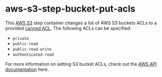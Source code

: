 # aws-s3-step-bucket-put-acls

This [AWS S3](https://aws.amazon.com/s3/) step container changes a list of AWS S3 buckets 
ACLs to a provided [canned ACL](https://docs.aws.amazon.com/AmazonS3/latest/dev/acl-overview.html#canned-acl). The following ACLs can be specified: 
- `private`
- `public-read`
- `public-read-write`
- `authenticated-read`

For more information on setting S3 bucket ACLs, check out the [AWS API documentation](https://docs.aws.amazon.com/AmazonS3/latest/API/API_PutBucketAcl.html) here.  